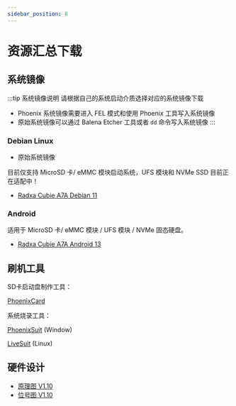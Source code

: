 ```yaml
---
sidebar_position: 8
---
```


# 资源汇总下载

## 系统镜像

:::tip 系统镜像说明
请根据自己的系统启动介质选择对应的系统镜像下载

- Phoenix 系统镜像需要进入 FEL 模式和使用 Phoenix 工具写入系统镜像
- 原始系统镜像可以通过 Balena Etcher 工具或者 `dd` 命令写入系统镜像
  :::

### Debian Linux

- 原始系统镜像

目前仅支持 MicroSD 卡/ eMMC 模块启动系统，UFS 模块和 NVMe SSD 目前正在适配中！

- [Radxa Cubie A7A Debian 11](radxa-cubie-a7z_bullseye_kde_t5.output_512.img.xz)

### Android

适用于 MicroSD 卡/ eMMC 模块 / UFS 模块 / NVMe 固态硬盘。

- [Radxa Cubie A7A Android 13](https://github.com/radxa/manifests/releases/download/a733-radxa_a7a-v1.0/a733_android13_radxa_a7a_20250814_uart0.zip)

## 刷机工具

SD卡启动盘制作工具：

[PhoenixCard](https://dl.radxa.com/tools/windows/PhoenixCard_V4.3.1.zip)

系统烧录工具：

[PhoenixSuit](https://dl.radxa.com/tools/windows/PhoenixSuit_V2.0.4.zip) (Window)

[LiveSuit](https://dl.radxa.com/tools/linux/LiveSuit_Linux_V3.0.8.zip) (Linux)

## 硬件设计

- [原理图 V1.10](https://dl.radxa.com/cubie/a7a/docs/hw/radxa_cubie_a7a_v1.10_schematic.pdf)
- [位号图 V1.10](https://dl.radxa.com/cubie/a7a/docs/hw/radxa_cubie_a7a_v1.10_Components_Placement_map.pdf)
